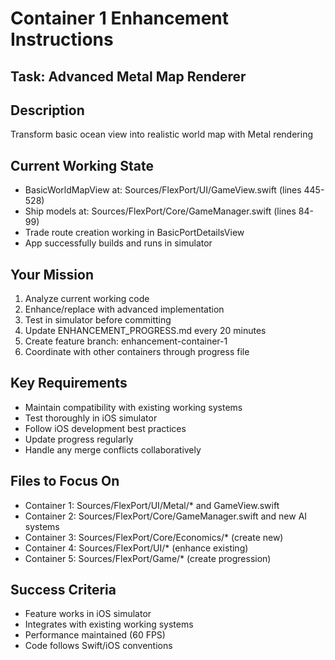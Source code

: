 # Container 1 Enhancement Instructions

## Task: Advanced Metal Map Renderer

## Description
Transform basic ocean view into realistic world map with Metal rendering

## Current Working State
- BasicWorldMapView at: Sources/FlexPort/UI/GameView.swift (lines 445-528)
- Ship models at: Sources/FlexPort/Core/GameManager.swift (lines 84-99)
- Trade route creation working in BasicPortDetailsView
- App successfully builds and runs in simulator

## Your Mission
1. Analyze current working code
2. Enhance/replace with advanced implementation
3. Test in simulator before committing
4. Update ENHANCEMENT_PROGRESS.md every 20 minutes
5. Create feature branch: enhancement-container-1
6. Coordinate with other containers through progress file

## Key Requirements
- Maintain compatibility with existing working systems
- Test thoroughly in iOS simulator
- Follow iOS development best practices
- Update progress regularly
- Handle any merge conflicts collaboratively

## Files to Focus On
- Container 1: Sources/FlexPort/UI/Metal/* and GameView.swift
- Container 2: Sources/FlexPort/Core/GameManager.swift and new AI systems
- Container 3: Sources/FlexPort/Core/Economics/* (create new)
- Container 4: Sources/FlexPort/UI/* (enhance existing)
- Container 5: Sources/FlexPort/Game/* (create progression)

## Success Criteria
- Feature works in iOS simulator
- Integrates with existing working systems
- Performance maintained (60 FPS)
- Code follows Swift/iOS conventions
